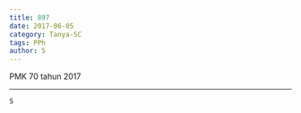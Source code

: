 ```yaml
---
title: 897
date: 2017-06-05
category: Tanya-SC
tags: PPh
author: S
---
```


PMK 70 tahun 2017

---



`S`
